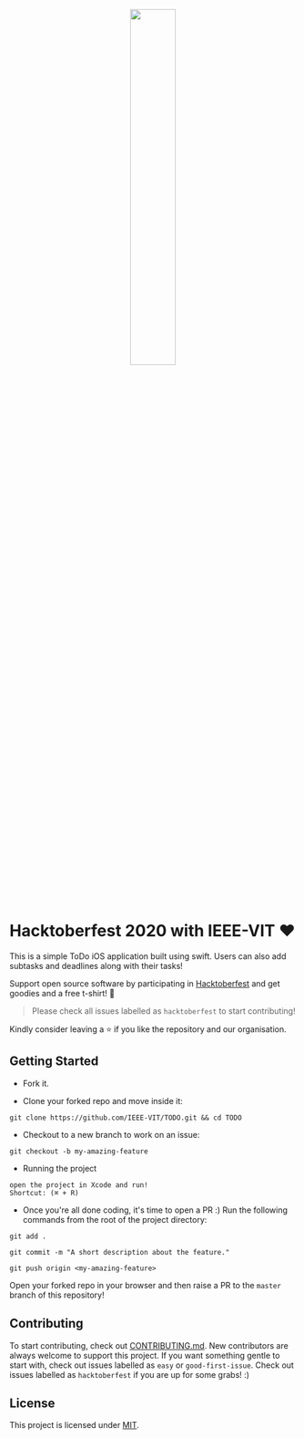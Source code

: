<p align="center"><img width="40%" src="https://hacktoberfest.digitalocean.com/assets/HF-full-logo-b05d5eb32b3f3ecc9b2240526104cf4da3187b8b61963dd9042fdc2536e4a76c.svg"/></p>

# Hacktoberfest 2020 with IEEE-VIT :heart:
This is a simple ToDo iOS application built using swift. Users can also add subtasks and deadlines along with their tasks!

Support open source software by participating in [Hacktoberfest](https://hacktoberfest.digitalocean.com) and get goodies and a free t-shirt! :yellow_heart:

> Please check all issues labelled as `hacktoberfest` to start contributing!

Kindly consider leaving a :star: if you like the repository and our organisation.

## Getting Started
* Fork it.

* Clone your forked repo and move inside it:

`git clone https://github.com/IEEE-VIT/TODO.git && cd TODO`

* Checkout to a new branch to work on an issue:

`git checkout -b my-amazing-feature`

* Running the project

`open the project in Xcode and run!`
<br/>
`Shortcut: (⌘ + R)`

* Once you're all done coding, it's time to open a PR :)
Run the following commands from the root of the project directory:

`git add .`

`git commit -m "A short description about the feature."`

`git push origin <my-amazing-feature>`

Open your forked repo in your browser and then raise a PR to the `master` branch of this repository!



## Contributing
To start contributing, check out [CONTRIBUTING.md](https://github.com/IEEE-VIT/TODO/blob/master/contributing.md). New contributors are always welcome to support this project. If you want something gentle to start with, check out issues labelled as `easy` or `good-first-issue`. Check out issues labelled as `hacktoberfest` if you are up for some grabs! :) 

## License
This project is licensed under [MIT](https://github.com/IEEE-VIT/TODO/blob/master/LICENSE).
